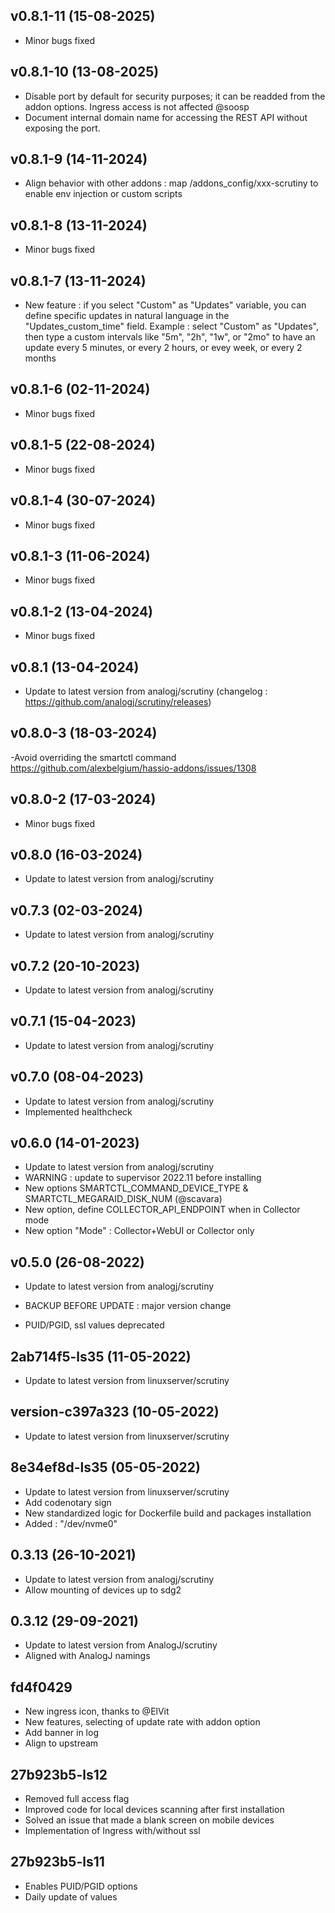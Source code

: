 ## v0.8.1-11 (15-08-2025)
- Minor bugs fixed
## v0.8.1-10 (13-08-2025)
- Disable port by default for security purposes; it can be readded from the addon options. Ingress access is not affected @soosp
- Document internal domain name for accessing the REST API without exposing the port.

## v0.8.1-9 (14-11-2024)
- Align behavior with other addons : map /addons_config/xxx-scrutiny to enable env injection or custom scripts

## v0.8.1-8 (13-11-2024)
- Minor bugs fixed
## v0.8.1-7 (13-11-2024)
- New feature : if you select "Custom" as "Updates" variable, you can define specific updates in natural language in the "Updates_custom_time" field. Example : select "Custom" as "Updates", then type a custom intervals like "5m", "2h", "1w", or "2mo" to have an update every 5 minutes, or every 2 hours, or evey week, or every 2 months

## v0.8.1-6 (02-11-2024)
- Minor bugs fixed
## v0.8.1-5 (22-08-2024)
- Minor bugs fixed
## v0.8.1-4 (30-07-2024)
- Minor bugs fixed
## v0.8.1-3 (11-06-2024)
- Minor bugs fixed
## v0.8.1-2 (13-04-2024)
- Minor bugs fixed

## v0.8.1 (13-04-2024)
- Update to latest version from analogj/scrutiny (changelog : https://github.com/analogj/scrutiny/releases)
## v0.8.0-3 (18-03-2024)
-Avoid overriding the smartctl command https://github.com/alexbelgium/hassio-addons/issues/1308

## v0.8.0-2 (17-03-2024)
- Minor bugs fixed

## v0.8.0 (16-03-2024)
- Update to latest version from analogj/scrutiny

## v0.7.3 (02-03-2024)

- Update to latest version from analogj/scrutiny

## v0.7.2 (20-10-2023)

- Update to latest version from analogj/scrutiny

## v0.7.1 (15-04-2023)

- Update to latest version from analogj/scrutiny

## v0.7.0 (08-04-2023)

- Update to latest version from analogj/scrutiny
- Implemented healthcheck

## v0.6.0 (14-01-2023)

- Update to latest version from analogj/scrutiny
- WARNING : update to supervisor 2022.11 before installing
- New options SMARTCTL_COMMAND_DEVICE_TYPE & SMARTCTL_MEGARAID_DISK_NUM (@scavara)
- New option, define COLLECTOR_API_ENDPOINT when in Collector mode
- New option "Mode" : Collector+WebUI or Collector only

## v0.5.0 (26-08-2022)

- Update to latest version from analogj/scrutiny

- BACKUP BEFORE UPDATE : major version change
- PUID/PGID, ssl values deprecated

## 2ab714f5-ls35 (11-05-2022)

- Update to latest version from linuxserver/scrutiny

## version-c397a323 (10-05-2022)

- Update to latest version from linuxserver/scrutiny

## 8e34ef8d-ls35 (05-05-2022)

- Update to latest version from linuxserver/scrutiny
- Add codenotary sign
- New standardized logic for Dockerfile build and packages installation
- Added : "/dev/nvme0"

## 0.3.13 (26-10-2021)

- Update to latest version from analogj/scrutiny
- Allow mounting of devices up to sdg2

## 0.3.12 (29-09-2021)

- Update to latest version from AnalogJ/scrutiny
- Aligned with AnalogJ namings

## fd4f0429

- New ingress icon, thanks to @ElVit
- New features, selecting of update rate with addon option
- Add banner in log
- Align to upstream

## 27b923b5-ls12

- Removed full access flag
- Improved code for local devices scanning after first installation
- Solved an issue that made a blank screen on mobile devices
- Implementation of Ingress with/without ssl

## 27b923b5-ls11

- Enables PUID/PGID options
- Daily update of values
